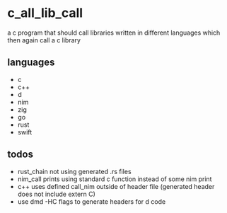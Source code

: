 # c_all_lib_call

a c program that should call libraries written in different languages which then again call a c library

## languages

- c
- c++
- d
- nim
- zig
- go
- rust
- swift

## todos

- rust_chain not using generated .rs files
- nim_call prints using standard c function instead of some nim print
- c++ uses defined call_nim outside of header file (generated header does not include extern C)
- use dmd -HC flags to generate headers for d code
